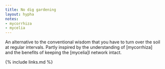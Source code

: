 ```yaml
---
title: No dig gardening
layout: hypha
notes:
- mycorrhiza
- mycelia
---
```


An alternative to the conventional wisdom that you have to turn over the soil
at regular intervals.
Partly inspired by the understanding of [mycorrhiza] and the benefits of keeping
the [mycelia]l network intact.

{% include links.md %}